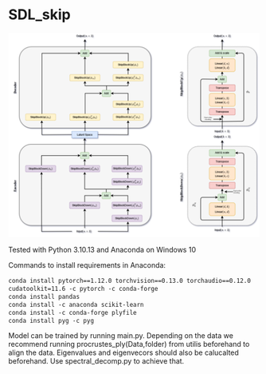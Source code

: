 # SDL_skip


<img src="./Image/DownsampleBlock.drawio4.png">

Tested with Python 3.10.13 and Anaconda on Windows 10

Commands to install requirements in Anaconda:
```
conda install pytorch==1.12.0 torchvision==0.13.0 torchaudio==0.12.0 cudatoolkit=11.6 -c pytorch -c conda-forge
conda install pandas
conda install -c anaconda scikit-learn
conda install -c conda-forge plyfile
conda install pyg -c pyg
```

Model can be trained by running main.py.
Depending on the data we recommend running procrustes_ply(Data,folder) from utilis beforehand to align the data.
Eigenvalues and eigenvecors should also be calucalted beforehand. Use spectral_decomp.py to achieve that.
